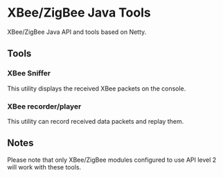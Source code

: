 # XBee/ZigBee Java Tools

XBee/ZigBee Java API and tools based on Netty.

## Tools

### XBee Sniffer

This utility displays the received XBee packets on the console.

### XBee recorder/player

This utility can record received data packets and replay them. 

## Notes

Please note that only XBee/ZigBee modules configured to use API level 2 will work with these tools.
